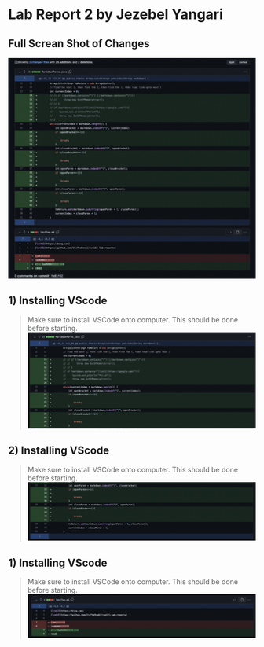 # Lab Report 2 by Jezebel Yangari

## Full Screan Shot of Changes 
![Image](full_lab2.png)

## 1) Installing VScode
> Make sure to install VSCode onto computer. This should be done before starting. 
![Image](full_lab2_1.png)

## 2) Installing VScode
> Make sure to install VSCode onto computer. This should be done before starting. 
![Image](full_lab2_2.png)

## 1) Installing VScode
> Make sure to install VSCode onto computer. This should be done before starting. 
![Image](full_lab2_3.png)

